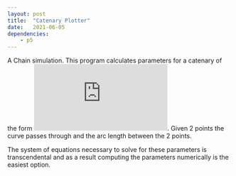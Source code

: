 ```yaml
---
layout: post
title:  "Catenary Plotter"
date:   2021-06-05
dependencies:
    - p5
---
```


A Chain simulation.
This program calculates parameters for a catenary of the form ![equation](https://latex.codecogs.com/gif.latex?y%20%3D%20a%5Ccosh%28%5Cfrac%7Bx-x_%7B0%7D%7D%7Ba%7D%29%20&plus;%20y_%7B0%7D). Given 2 points the curve passes through and the arc length between the 2 points.

The system of equations necessary to solve for these parameters is transcendental and as a result computing the parameters numerically is the easiest option.

<br><br>

<div id="sketch-holder">
    <script type="text/javascript" src="ball.js"></script>
    <script type="text/javascript" src="draggable.js"></script>
    <script type="text/javascript" src="sketch.js"></script>
</div>

